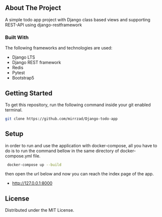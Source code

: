 <!-- ABOUT THE PROJECT -->
## About The Project

A simple todo app project with Django class based views and supporting REST-API using 
django-restframework 


### Built With

The following frameworks and technologies are used:

* Django LTS
* Django REST framework
* Redis
* Pytest
* Bootstrap5



<!-- GETTING STARTED -->
## Getting Started

To get this repository, run the following command inside your git enabled terminal.
  ```sh
  git clone https://github.com/mirrzad/Django-todo-app
  ```

<!-- Setup -->
## Setup

in order to run and use the application with docker-compose, all you have to do is to run the 
command bellow in the same directory of docker-compose.yml file.

 ```sh
  docker-compose up --build
  ```
then open the url below and now you can reach the index page of the app.

* http://127.0.0.1:8000



<!-- LICENSE -->
## License

Distributed under the MIT License.

